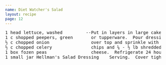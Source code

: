 ```yaml
---
name: Diet Watcher's Salad
layout: recipe
page: 12
---
```


<pre>
1 head lettuce, washed         --Put in layers in large cake pan
1 c shopped peepers, green       or tupperware.  Pour dressing
½ c chopped onion                over top and sprinkle with bacon
½ c chopped celery               chips and ¼ - ½ lb shredded cheddar
1 box fozen peas                 cheese.  Refrigerate 24 hours before
1 small jar Hellman's Salad Dressing    Serving.  Cover tightly.
</pre>
